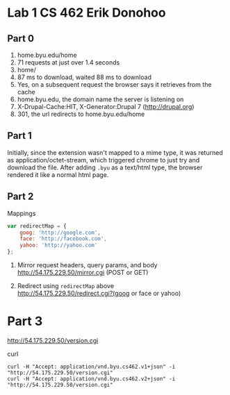 # Lab 1 CS 462 Erik Donohoo
## Part 0

1. home.byu.edu/home
2. 71 requests at just over 1.4 seconds
3. home/
4. 87 ms to download, waited 88 ms to download
5. Yes, on a subsequent request the browser says it retrieves from the cache
6. home.byu.edu, the domain name the server is listening on
7. X-Drupal-Cache:HIT, X-Generator:Drupal 7 (http://drupal.org)
8. 301, the url redirects to home.byu.edu/home

## Part 1
Initially, since the extension wasn't mapped to a mime type, it was returned as application/octet-stream, which triggered chrome to just try and download the file.  After adding `.byu` as a text/html type, the browser rendered it like a normal html page.

## Part 2

Mappings
```javascript
var redirectMap = {
	goog: 'http://google.com',
	face: 'http://facebook.com',
	yahoo: 'http://yahoo.com'
};
```

1. Mirror request headers, query params, and body  
http://54.175.229.50/mirror.cgi (POST or GET)

2. Redirect using `redirectMap` above  
http://54.175.229.50/redirect.cgi?(goog or face or yahoo)

# Part 3
http://54.175.229.50/version.cgi

curl

`curl -H "Accept: application/vnd.byu.cs462.v1+json" -i "http://54.175.229.50/version.cgi"`  
`curl -H "Accept: application/vnd.byu.cs462.v2+json" -i "http://54.175.229.50/version.cgi"`
